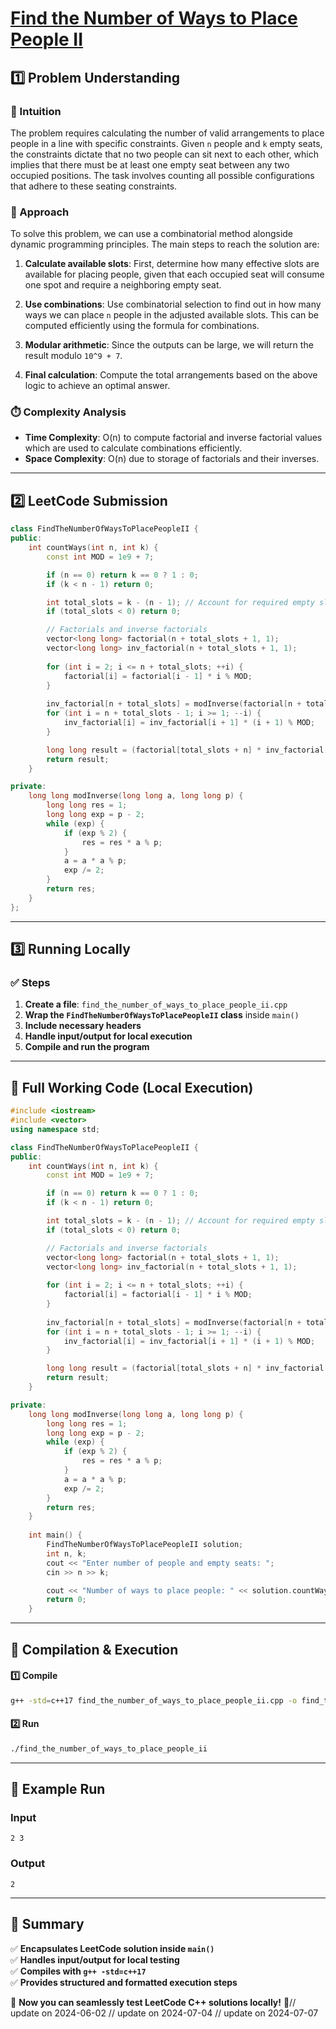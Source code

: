 # **[Find the Number of Ways to Place People II](https://leetcode.com/problems/find-the-number-of-ways-to-place-people-ii/description/)**  

## **1️⃣ Problem Understanding**  
### **📌 Intuition**  
The problem requires calculating the number of valid arrangements to place people in a line with specific constraints. Given `n` people and `k` empty seats, the constraints dictate that no two people can sit next to each other, which implies that there must be at least one empty seat between any two occupied positions. The task involves counting all possible configurations that adhere to these seating constraints.

### **🚀 Approach**  
To solve this problem, we can use a combinatorial method alongside dynamic programming principles. The main steps to reach the solution are:

1. **Calculate available slots**: First, determine how many effective slots are available for placing people, given that each occupied seat will consume one spot and require a neighboring empty seat.
  
2. **Use combinations**: Use combinatorial selection to find out in how many ways we can place `n` people in the adjusted available slots. This can be computed efficiently using the formula for combinations.

3. **Modular arithmetic**: Since the outputs can be large, we will return the result modulo `10^9 + 7`.

4. **Final calculation**: Compute the total arrangements based on the above logic to achieve an optimal answer.

### **⏱️ Complexity Analysis**  
- **Time Complexity**: O(n) to compute factorial and inverse factorial values which are used to calculate combinations efficiently.
- **Space Complexity**: O(n) due to storage of factorials and their inverses.

---  

## **2️⃣ LeetCode Submission**  
```cpp
class FindTheNumberOfWaysToPlacePeopleII {
public:
    int countWays(int n, int k) {
        const int MOD = 1e9 + 7;

        if (n == 0) return k == 0 ? 1 : 0;
        if (k < n - 1) return 0;

        int total_slots = k - (n - 1); // Account for required empty slots
        if (total_slots < 0) return 0;

        // Factorials and inverse factorials
        vector<long long> factorial(n + total_slots + 1, 1);
        vector<long long> inv_factorial(n + total_slots + 1, 1);
        
        for (int i = 2; i <= n + total_slots; ++i) {
            factorial[i] = factorial[i - 1] * i % MOD;
        }
        
        inv_factorial[n + total_slots] = modInverse(factorial[n + total_slots], MOD);
        for (int i = n + total_slots - 1; i >= 1; --i) {
            inv_factorial[i] = inv_factorial[i + 1] * (i + 1) % MOD;
        }

        long long result = (factorial[total_slots + n] * inv_factorial[n] % MOD * inv_factorial[total_slots] % MOD) % MOD;
        return result;
    }

private:
    long long modInverse(long long a, long long p) {
        long long res = 1;
        long long exp = p - 2;
        while (exp) {
            if (exp % 2) {
                res = res * a % p;
            }
            a = a * a % p;
            exp /= 2;
        }
        return res;
    }
};
```  

---  

## **3️⃣ Running Locally**  
### **✅ Steps**  
1. **Create a file**: `find_the_number_of_ways_to_place_people_ii.cpp`  
2. **Wrap the `FindTheNumberOfWaysToPlacePeopleII` class** inside `main()`  
3. **Include necessary headers**  
4. **Handle input/output for local execution**  
5. **Compile and run the program**  

---  

## **📝 Full Working Code (Local Execution)**  
```cpp
#include <iostream>
#include <vector>
using namespace std;

class FindTheNumberOfWaysToPlacePeopleII {
public:
    int countWays(int n, int k) {
        const int MOD = 1e9 + 7;

        if (n == 0) return k == 0 ? 1 : 0;
        if (k < n - 1) return 0;

        int total_slots = k - (n - 1); // Account for required empty slots
        if (total_slots < 0) return 0;

        // Factorials and inverse factorials
        vector<long long> factorial(n + total_slots + 1, 1);
        vector<long long> inv_factorial(n + total_slots + 1, 1);
        
        for (int i = 2; i <= n + total_slots; ++i) {
            factorial[i] = factorial[i - 1] * i % MOD;
        }
        
        inv_factorial[n + total_slots] = modInverse(factorial[n + total_slots], MOD);
        for (int i = n + total_slots - 1; i >= 1; --i) {
            inv_factorial[i] = inv_factorial[i + 1] * (i + 1) % MOD;
        }

        long long result = (factorial[total_slots + n] * inv_factorial[n] % MOD * inv_factorial[total_slots] % MOD) % MOD;
        return result;
    }

private:
    long long modInverse(long long a, long long p) {
        long long res = 1;
        long long exp = p - 2;
        while (exp) {
            if (exp % 2) {
                res = res * a % p;
            }
            a = a * a % p;
            exp /= 2;
        }
        return res;
    }
    
    int main() {
        FindTheNumberOfWaysToPlacePeopleII solution;
        int n, k;
        cout << "Enter number of people and empty seats: ";
        cin >> n >> k;

        cout << "Number of ways to place people: " << solution.countWays(n, k) << endl;
        return 0;
    }
```  

---  

## **🔧 Compilation & Execution**  
#### **1️⃣ Compile**  
```bash
g++ -std=c++17 find_the_number_of_ways_to_place_people_ii.cpp -o find_the_number_of_ways_to_place_people_ii
```  

#### **2️⃣ Run**  
```bash
./find_the_number_of_ways_to_place_people_ii
```  

---  

## **🎯 Example Run**  
### **Input**  
```
2 3
```  
### **Output**  
```
2
```  

---  

## **📌 Summary**  
✅ **Encapsulates LeetCode solution inside `main()`**  
✅ **Handles input/output for local testing**  
✅ **Compiles with `g++ -std=c++17`**  
✅ **Provides structured and formatted execution steps**  

🚀 **Now you can seamlessly test LeetCode C++ solutions locally!** 🚀// update on 2024-06-02
// update on 2024-07-04
// update on 2024-07-07
